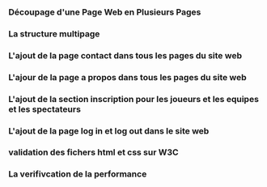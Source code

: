 ### Découpage d'une Page Web en Plusieurs Pages

### La structure multipage
### L'ajout de la page contact dans tous les pages du site web
### L'ajour de la page a propos dans tous les pages du site web
### L'ajout de la section inscription  pour les joueurs et les equipes et les spectateurs
### L'ajout de la page log in et log out dans le site web
### validation des fichers html et css sur W3C
### La verifivcation de  la performance
